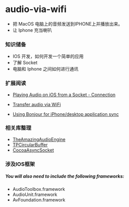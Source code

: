 # audio-via-wifi
* 把 MacOS 电脑上的音频发送到IPHONE上并播放出来。
* 让 Iphone 充当喇叭


### 知识储备
- IOS 开发，如何开发一个简单的应用
- 了解 Socket
- 电脑和 Iphone 之间如何进行通讯

### 扩展阅读
- [Playing Audio on iOS from a Socket - Connection](https://www.yotta.co.za/blog/2015/5/19/playing-audio-on-ios-from-a-socket-connection)
- [Transfer audio via WiFi](http://forum.theamazingaudioengine.com/discussion/596/transfer-audio-via-wifi)

- [Using Bonjour for iPhone/desktop application sync](http://shrdlu.ch/?p=27)

### 相关库整理
* [TheAmazingAudioEngine](https://github.com/TheAmazingAudioEngine/TheAmazingAudioEngine)
* [TPCircularBuffer](https://github.com/michaeltyson/TPCircularBuffer)
* [CocoaAsyncSocket](https://github.com/robbiehanson/CocoaAsyncSocket)

### 涉及IOS框架
##### You will also need to include the following frameworks:

- AudioToolbox.framework
- AudioUnit.framework
- AvFoundation.framework

